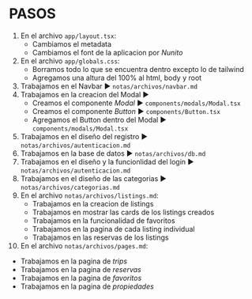 <!-- Ctrl+K V para ver vista previa -->
# PASOS
1. En el archivo `app/layout.tsx`:
   - Cambiamos el metadata
   - Cambiamos el font de la aplicacion por *Nunito*
2. En el archivo `app/globals.css`:
   - Borramos todo lo que se encuentra dentro excepto lo de tailwind
   - Agregamos una altura del 100% al html, body y root
3. Trabajamos en el Navbar ► `notas/archivos/navbar.md`
4. Trabajamos en la creacion del Modal ►
   - Creamos el componente *Modal* ► `components/modals/Modal.tsx`
   - Creamos el componente *Button* ► `components/Button.tsx`
   - Agregamos el Button dentro del Modal ► `components/modals/Modal.tsx`
5. Trabajamos en el diseño del registro ► `notas/archivos/autenticacion.md`
6. Trabajamos en la base de datos ► `notas/archivos/db.md`
7. Trabajamos en el diseño y la funcionlidad del login ► `notas/archivos/autenticacion.md`
8. Trabajamos en el diseño de las categorias ► `notas/archivos/categorias.md`
9. En el archivo `notas/archivos/listings.md`:
   - Trabajamos en la creacion de listings
   - Trabajamos en mostrar las cards de los listings creados
   - Trabajamos en la funcionalidad de favoritos
   - Trabajamos en la pagina de cada listing individual
   - Trabajamos en las reservas de los listings
10. En el archivo `notas/archivos/pages.md`:
   - Trabajamos en la pagina de *trips*
   - Trabajamos en la pagina de *reservas*
   - Trabajamos en la pagina de *favoritos*
   - Trabajamos en la pagina de *propiedades*